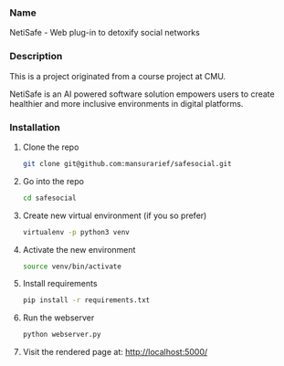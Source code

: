### Name

NetiSafe - Web plug-in to detoxify social networks


### Description

This is a project originated from a course project at CMU. 

NetiSafe is an AI powered software solution empowers users to create healthier and more inclusive environments in digital platforms. 



### Installation

1. Clone the repo
   ```sh
   git clone git@github.com:mansurarief/safesocial.git
   ```

2. Go into the repo
   ```sh
   cd safesocial
   ```

3. Create new virtual environment (if you so prefer)
   ```sh
   virtualenv -p python3 venv  
   ```

3. Activate the new environment
   ```sh
   source venv/bin/activate
   ```

3. Install requirements
   ```sh
   pip install -r requirements.txt
   ```

4. Run the webserver
   ```sh
   python webserver.py
   ```
5. Visit the rendered page at: [http://localhost:5000/](http://localhost:5000/)

